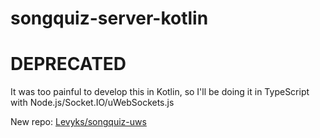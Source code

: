 # songquiz-server-kotlin

# DEPRECATED

It was too painful to develop this in Kotlin, so I'll be doing it in TypeScript with Node.js/Socket.IO/uWebSockets.js

New repo:
[Levyks/songquiz-uws](https://github.com/Levyks/songquiz-uws)
